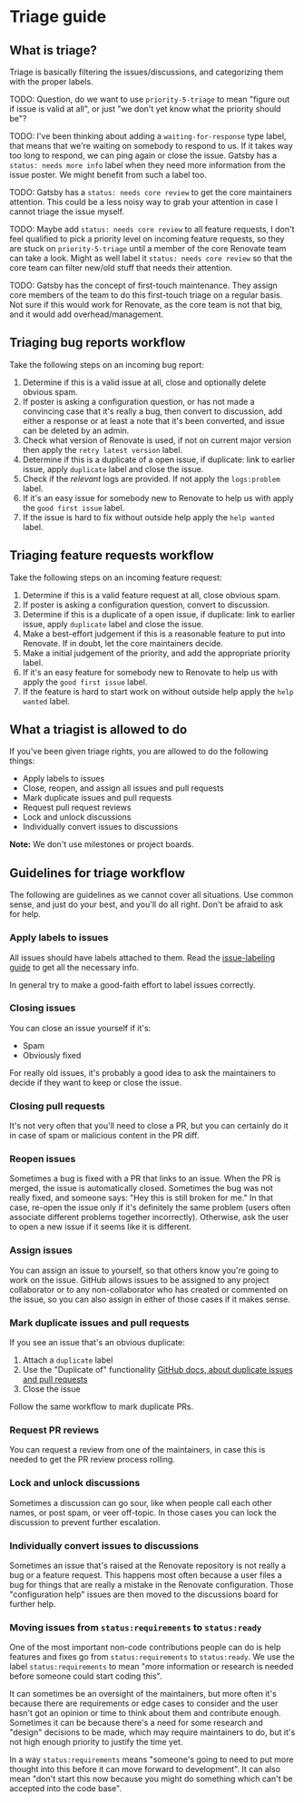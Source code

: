 # Triage guide

## What is triage?

Triage is basically filtering the issues/discussions, and categorizing them with the proper labels.

TODO: Question, do we want to use `priority-5-triage` to mean "figure out if issue is valid at all", or just "we don't yet know what the priority should be"?

TODO: I've been thinking about adding a `waiting-for-response` type label, that means that we're waiting on somebody to respond to us. If it takes way too long to respond, we can ping again or close the issue. Gatsby has a `status: needs more info` label when they need more information from the issue poster. We might benefit from such a label too.

TODO: Gatsby has a `status: needs core review` to get the core maintainers attention. This could be a less noisy way to grab your attention in case I cannot triage the issue myself.

TODO: Maybe add `status: needs core review` to all feature requests, I don't feel qualified to pick a priority level on incoming feature requests, so they are stuck on `priority-5-triage` until a member of the core Renovate team can take a look. Might as well label it `status: needs core review` so that the core team can filter new/old stuff that needs their attention.

TODO: Gatsby has the concept of first-touch maintenance. They assign core members of the team to do this first-touch triage on a regular basis. Not sure if this would work for Renovate, as the core team is not that big, and it would add overhead/management.

## Triaging bug reports workflow

Take the following steps on an incoming bug report:

1. Determine if this is a valid issue at all, close and optionally delete obvious spam.
1. If poster is asking a configuration question, or has not made a convincing case that it's really a bug, then convert to discussion, add either a response or at least a note that it's been converted, and issue can be deleted by an admin.
1. Check what version of Renovate is used, if not on current major version then apply the `retry latest version` label.
1. Determine if this is a duplicate of a open issue, if duplicate: link to earlier issue, apply `duplicate` label and close the issue.
1. Check if the _relevant_ logs are provided. If not apply the `logs:problem` label.
1. If it's an easy issue for somebody new to Renovate to help us with apply the `good first issue` label.
1. If the issue is hard to fix without outside help apply the `help wanted` label.

## Triaging feature requests workflow

Take the following steps on an incoming feature request:

1. Determine if this is a valid feature request at all, close obvious spam.
1. If poster is asking a configuration question, convert to discussion.
1. Determine if this is a duplicate of a open issue, if duplicate: link to earlier issue, apply `duplicate` label and close the issue.
1. Make a best-effort judgement if this is a reasonable feature to put into Renovate. If in doubt, let the core maintainers decide.
1. Make a initial judgement of the priority, and add the appropriate priority label.
1. If it's an easy feature for somebody new to Renovate to help us with apply the `good first issue` label.
1. If the feature is hard to start work on without outside help apply the `help wanted` label.

## What a triagist is allowed to do

If you've been given triage rights, you are allowed to do the following things:

- Apply labels to issues
- Close, reopen, and assign all issues and pull requests
- Mark duplicate issues and pull requests
- Request pull request reviews
- Lock and unlock discussions
- Individually convert issues to discussions

**Note:** We don't use milestones or project boards.

## Guidelines for triage workflow

The following are guidelines as we cannot cover all situations.
Use common sense, and just do your best, and you'll do all right.
Don't be afraid to ask for help.

### Apply labels to issues

All issues should have labels attached to them.
Read the [issue-labeling guide](https://github.com/renovatebot/renovate/blob/main/docs/development/issue-labeling.md) to get all the necessary info.

In general try to make a good-faith effort to label issues correctly.

### Closing issues

You can close an issue yourself if it's:

- Spam
- Obviously fixed

For really old issues, it's probably a good idea to ask the maintainers to decide if they want to keep or close the issue.

### Closing pull requests

It's not very often that you'll need to close a PR, but you can certainly do it in case of spam or malicious content in the PR diff.

### Reopen issues

Sometimes a bug is fixed with a PR that links to an issue.
When the PR is merged, the issue is automatically closed.
Sometimes the bug was not really fixed, and someone says: "Hey this is still broken for me."
In that case, re-open the issue only if it's definitely the same problem (users often associate different problems together incorrectly).
Otherwise, ask the user to open a new issue if it seems like it is different.

### Assign issues

You can assign an issue to yourself, so that others know you're going to work on the issue.
GitHub allows issues to be assigned to any project collaborator or to any non-collaborator who has created or commented on the issue, so you can also assign in either of those cases if it makes sense.

### Mark duplicate issues and pull requests

If you see an issue that's an obvious duplicate:

1. Attach a `duplicate` label
1. Use the "Duplicate of" functionality [GitHub docs, about duplicate issues and pull requests](https://docs.github.com/en/free-pro-team@latest/github/managing-your-work-on-github/about-duplicate-issues-and-pull-requests)
1. Close the issue

Follow the same workflow to mark duplicate PRs.

### Request PR reviews

You can request a review from one of the maintainers, in case this is needed to get the PR review process rolling.

### Lock and unlock discussions

Sometimes a discussion can go sour, like when people call each other names, or post spam, or veer off-topic.
In those cases you can lock the discussion to prevent further escalation.

### Individually convert issues to discussions

Sometimes an issue that's raised at the Renovate repository is not really a bug or a feature request.
This happens most often because a user files a bug for things that are really a mistake in the Renovate configuration.
Those "configuration help" issues are then moved to the discussions board for further help.

### Moving issues from `status:requirements` to `status:ready`

One of the most important non-code contributions people can do is help features and fixes go from `status:requirements` to `status:ready`.
We use the label `status:requirements` to mean "more information or research is needed before someone could start coding this".

It can sometimes be an oversight of the maintainers, but more often it's because there are requirements or edge cases to consider and the user hasn't got an opinion or time to think about them and contribute enough.
Sometimes it can be because there's a need for some research and "design" decisions to be made, which may require maintainers to do, but it's not high enough priority to justify the time yet.

In a way `status:requirements` means "someone's going to need to put more thought into this before it can move forward to development".
It can also mean "don't start this now because you might do something which can't be accepted into the code base".

